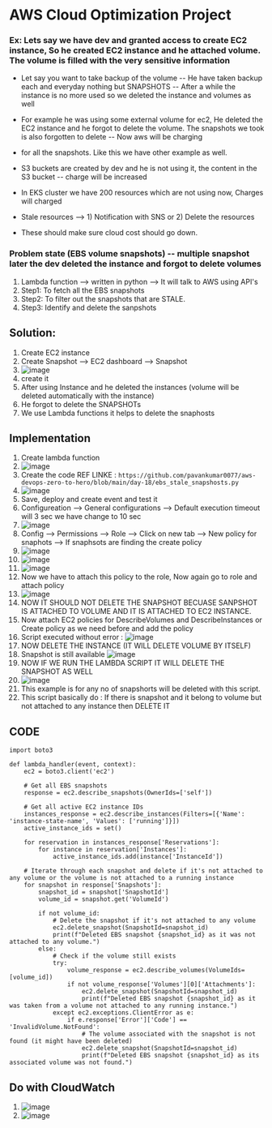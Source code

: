 # AWS Cloud Optimization Project

### Ex: Lets say we have dev and granted access to create EC2 instance, So he created EC2 instance and he attached volume. The volume is filled with the very sensitive information
- Let say you want to take backup of the volume -- He have taken backup each and everyday nothing but SNAPSHOTS -- After a while the instance is no more used so we deleted the instance and volumes as well
- For example he was using some external volume for ec2, He deleted the EC2 instance and he forgot to delete the volume. The snapshots we took is also forgotten to delete -- Now aws will be charging
- for all the snapshots. Like this we have other example as well.


- S3 buckets are created by dev and he is not using it, the content in the S3 bucket -- charge will be increased

- In EKS cluster we have 200 resources which are not using now, Charges will charged

- Stale resources --> 1) Notification with SNS or 2) Delete the resources

- These should make sure cloud cost should go down.

### Problem state (EBS volume snapshots) -- multiple snapshot later the dev deleted the instance and forgot to delete volumes 
1) Lambda function --> written in python --> It will talk to AWS using API's
2) Step1: To fetch all the EBS snapshots
3) Step2: To filter out the snapshots that are STALE.
4) Step3: Identify and delete the sanpshots

Solution:
--
1) Create EC2 instance
2) Create Snapshot --> EC2 dashboard --> Snapshot
3) ![image](https://github.com/pavankumar0077/Complete-DevOps/assets/40380941/629529a6-a4a2-47ad-b81c-2152d3f70b21)
4) create it
5) After using Instance and he deleted the instances (volume will be deleted automatically with the instance)
6) He forgot to delete the SNAPSHOTs
7) We use Lambda functions it helps to delete the snaphosts

Implementation
--
1) Create lambda function
2) ![image](https://github.com/pavankumar0077/Complete-DevOps/assets/40380941/9077eea5-9df8-43b8-b8f7-36aec6a0d160)
3) Create the code REF LINKE : ``` https://github.com/pavankumar0077/aws-devops-zero-to-hero/blob/main/day-18/ebs_stale_snapshosts.py ```
4) ![image](https://github.com/pavankumar0077/Complete-DevOps/assets/40380941/5282a65f-96ea-466a-a6b0-464691e72ae1)
5) Save, deploy and create event and test it
6) Configureation --> General configurations --> Default execution timeout will 3 sec we have change to 10 sec
7) ![image](https://github.com/pavankumar0077/Complete-DevOps/assets/40380941/966415d9-f0e7-4e3c-aea5-f4d9aeffb6d4)
8) Config --> Permissions --> Role --> Click on new tab --> New policy for snaphots --> If snaphsots are finding the create policy
9) ![image](https://github.com/pavankumar0077/Complete-DevOps/assets/40380941/2c856357-1f71-41d9-a359-d4e178b9e1e8)
10) ![image](https://github.com/pavankumar0077/Complete-DevOps/assets/40380941/cc8a37ee-b2dc-4957-8926-a9eb53fb63df)
11) ![image](https://github.com/pavankumar0077/Complete-DevOps/assets/40380941/f27e49d2-c7f9-46c6-af48-83fd3d81bfb3)
12) Now we have to attach this policy to the role, Now again go to role and attach policy
13) ![image](https://github.com/pavankumar0077/Complete-DevOps/assets/40380941/aa1a7f75-04d5-430c-882e-05e99fcdd941)
14) NOW IT SHOULD NOT DELETE THE SNAPSHOT BECUASE SANPSHOT IS ATTACHED TO VOLUME AND IT IS ATTACHED TO EC2 INSTANCE.
15) Now attach EC2 policies for DescribeVolumes and DescribeInstances or Create policy as we need before and add the policy
16) Script executed without error : ![image](https://github.com/pavankumar0077/Complete-DevOps/assets/40380941/ad20413e-9031-4ee6-a44e-b1db8f8cd861)
17) NOW DELETE THE INSTANCE (IT WILL DELETE VOLUME BY ITSELF)
18) Snapshot is still available ![image](https://github.com/pavankumar0077/Complete-DevOps/assets/40380941/468c6b62-4951-4926-b889-ad8196d5cee9)
19) NOW IF WE RUN THE LAMBDA SCRIPT IT WILL DELETE THE SNAPSHOT AS WELL
20) ![image](https://github.com/pavankumar0077/Complete-DevOps/assets/40380941/37a86410-5709-471a-9482-c03208707f65)
21) This example is for any no of snapshorts will be deleted with this script.
22) This script basically do : If there is snapshot and it belong to volume but not attached to any instance then DELETE IT

CODE 
--
```
import boto3

def lambda_handler(event, context):
    ec2 = boto3.client('ec2')

    # Get all EBS snapshots
    response = ec2.describe_snapshots(OwnerIds=['self'])

    # Get all active EC2 instance IDs
    instances_response = ec2.describe_instances(Filters=[{'Name': 'instance-state-name', 'Values': ['running']}])
    active_instance_ids = set()

    for reservation in instances_response['Reservations']:
        for instance in reservation['Instances']:
            active_instance_ids.add(instance['InstanceId'])

    # Iterate through each snapshot and delete if it's not attached to any volume or the volume is not attached to a running instance
    for snapshot in response['Snapshots']:
        snapshot_id = snapshot['SnapshotId']
        volume_id = snapshot.get('VolumeId')

        if not volume_id:
            # Delete the snapshot if it's not attached to any volume
            ec2.delete_snapshot(SnapshotId=snapshot_id)
            print(f"Deleted EBS snapshot {snapshot_id} as it was not attached to any volume.")
        else:
            # Check if the volume still exists
            try:
                volume_response = ec2.describe_volumes(VolumeIds=[volume_id])
                if not volume_response['Volumes'][0]['Attachments']:
                    ec2.delete_snapshot(SnapshotId=snapshot_id)
                    print(f"Deleted EBS snapshot {snapshot_id} as it was taken from a volume not attached to any running instance.")
            except ec2.exceptions.ClientError as e:
                if e.response['Error']['Code'] == 'InvalidVolume.NotFound':
                    # The volume associated with the snapshot is not found (it might have been deleted)
                    ec2.delete_snapshot(SnapshotId=snapshot_id)
                    print(f"Deleted EBS snapshot {snapshot_id} as its associated volume was not found.")
```

Do with CloudWatch
--
1) ![image](https://github.com/pavankumar0077/Complete-DevOps/assets/40380941/33d789fd-36b1-45f4-995d-98269f0aa515)
2) ![image](https://github.com/pavankumar0077/Complete-DevOps/assets/40380941/b6edeb57-fa1c-4a72-b898-d575c26db1c4)




